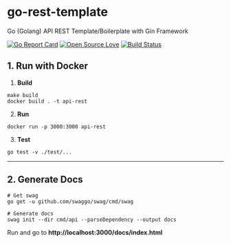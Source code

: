 # go-rest-template
Go (Golang) API REST Template/Boilerplate with Gin Framework

[![Go Report Card](https://goreportcard.com/badge/github.com/bingoohuang/go-rest-template)](https://goreportcard.com/report/github.com/bingoohuang/go-rest-template)
[![Open Source Love](https://badges.frapsoft.com/os/mit/mit.svg?v=102)](https://github.com/ellerbrock/open-source-badge/)
[![Build Status](https://travis-ci.com/antonioalfa22/go-rest-template.svg?branch=master)](https://travis-ci.com/antonioalfa22/go-rest-template)


## 1. Run with Docker

1. **Build**

```shell script
make build
docker build . -t api-rest
```

2. **Run**

```shell script
docker run -p 3000:3000 api-rest
```

3. **Test**

```shell script
go test -v ./test/...
```

_______

## 2. Generate Docs

```shell script
# Get swag
go get -u github.com/swaggo/swag/cmd/swag

# Generate docs
swag init --dir cmd/api --parseDependency --output docs
```

Run and go to **http://localhost:3000/docs/index.html**
